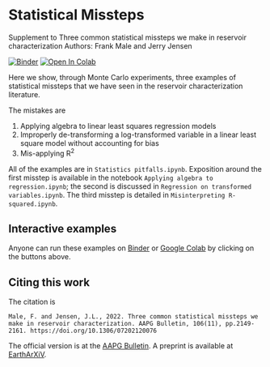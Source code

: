 # Statistical Missteps

Supplement to Three common statistical missteps we make in reservoir
characterization Authors: Frank Male and Jerry Jensen

[![Binder](https://mybinder.org/badge_logo.svg)](https://mybinder.org/v2/gh/frank1010111/statistical_missteps/master)
[![Open In Colab](https://colab.research.google.com/assets/colab-badge.svg)](https://colab.research.google.com/github/frank1010111/statistical_missteps/blob/master/Statistics%20pitfalls.ipynb)

Here we show, through Monte Carlo experiments, three examples of statistical
missteps that we have seen in the reservoir characterization literature.

The mistakes are

1. Applying algebra to linear least squares regression models
2. Improperly de-transforming a log-transformed variable in a linear least
   square model without accounting for bias
3. Mis-applying R<sup>2<sup>

All of the examples are in `Statistics pitfalls.ipynb`. Exposition around the
first misstep is available in the notebook
`Applying algebra to regression.ipynb`; the second is discussed in
`Regression on transformed variables.ipynb`. The third misstep is detailed in
`Misinterpreting R-squared.ipynb`.

## Interactive examples

Anyone can run these examples on
[Binder](https://mybinder.org/v2/gh/frank1010111/statistical_missteps/master) or
[Google Colab](https://colab.research.google.com/github/frank1010111/statistical_missteps/blob/master/Statistics%20pitfalls.ipynb)
by clicking on the buttons above.

## Citing this work

The citation is

    Male, F. and Jensen, J.L., 2022. Three common statistical missteps we make in reservoir characterization. AAPG Bulletin, 106(11), pp.2149-2161. https://doi.org/10.1306/07202120076

The official version is at the
[AAPG Bulletin](https://pubs.geoscienceworld.org/aapgbull/article/106/11/2149/618325/Three-common-statistical-missteps-we-make-in).
A preprint is available at [EarthArXiV](https://eartharxiv.org/q7nw6/).
